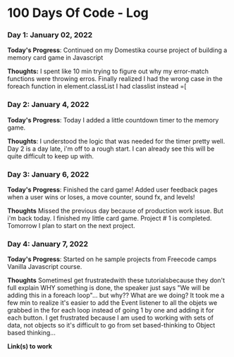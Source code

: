 # 100 Days Of Code - Log

### Day 1: January 02, 2022


**Today's Progress**: Continued on my Domestika course project of building a memory card game in Javascript

**Thoughts:** I spent like 10 min trying to figure out why my error-match functions were throwing erros.  Finally realized I had the wrong case in the foreach function in element.classList I had classlist instead =[


### Day 2: January 4, 2022

**Today's Progress**:  Today I added a little countdown timer to the memory game.

**Thoughts**: I understood the logic that was needed for the timer pretty well. Day 2 is a day late, i'm off to a rough start.  I can already see this will be quite difficult to keep up with.


### Day 3: January 6, 2022

**Today's Progress**: Finished the card game! Added user feedback pages when a user wins or loses, a move counter, sound fx, and levels!  

**Thoughts** Missed the previous day because of production work issue.  But i'm back today.  I finished my little card game.  Project # 1 is completed.  Tomorrow I plan to start on the next project.

### Day 4: January 7, 2022

**Today's Progress**: Started on he sample projects from Freecode camps  Vanilla Javascript course. 

**Thoughts** SometimesI get frustratedwith these tutorialsbecause they don't full explain WHY something is done, the speaker just says "We will be adding this in a foreach loop"... but why?? What are we doing?  It took me a few min to realize it's easier to add the Event listener to all the objets we grabbed in the for each loop instead of going 1 by one and adding it for each button.  I get frustrated because I am used to working with sets  of data, not objects so it's difficult to go from set based-thinking to Object based thinking...

**Link(s) to work**

